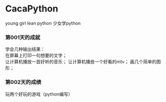 # CacaPython
young girl lean python 少女学python

### 第001天的成就
学会几种输出结果：  
在屏幕上打印一句想要的文字；  
让计算机播放一首好听的音乐；
让计算机播放一个好看的mtv；
画几个简单的图形；

### 第002天的成绩
玩两个好玩的游戏（python编写）
